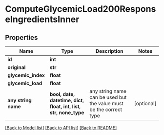 # ComputeGlycemicLoad200ResponseIngredientsInner


## Properties
Name | Type | Description | Notes
------------ | ------------- | ------------- | -------------
**id** | **int** |  | 
**original** | **str** |  | 
**glycemic_index** | **float** |  | 
**glycemic_load** | **float** |  | 
**any string name** | **bool, date, datetime, dict, float, int, list, str, none_type** | any string name can be used but the value must be the correct type | [optional]

[[Back to Model list]](../README.md#documentation-for-models) [[Back to API list]](../README.md#documentation-for-api-endpoints) [[Back to README]](../README.md)


